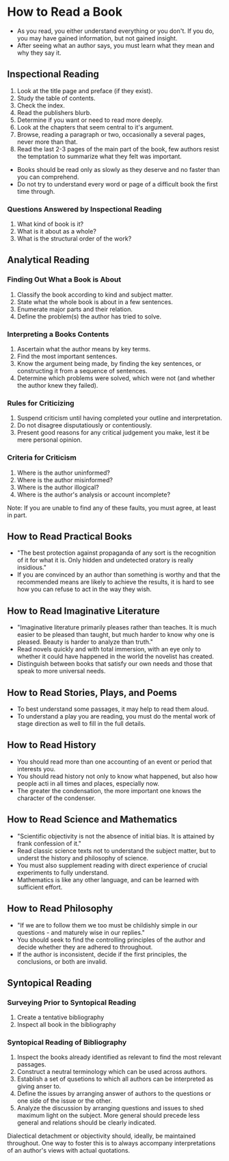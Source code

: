 # How to Read a Book

* As you read, you either understand everything or you don't. If you do, you may have gained information, but not gained insight.
* After seeing what an author says, you must learn what they mean and why they say it.

## Inspectional Reading

1. Look at the title page and preface (if they exist).
2. Study the table of contents.
3. Check the index.
4. Read the publishers blurb.
5. Determine if you want or need to read more deeply.
6. Look at the chapters that seem central to it's argument.
7. Browse, reading a paragraph or two, occasionally a several pages, never more than that.
8. Read the last 2-3 pages of the main part of the book, few authors resist the temptation to summarize what they felt was important.

* Books should be read only as slowly as they deserve and no faster than you can comprehend.
* Do not try to understand every word or page of a difficult book the first time through.

### Questions Answered by Inspectional Reading

1. What kind of book is it?
2. What is it about as a whole?
3. What is the structural order of the work?

## Analytical Reading

### Finding Out What a Book is About

1. Classify the book according to kind and subject matter.
2. State what the whole book is about in a few sentences.
3. Enumerate major parts and their relation.
4. Define the problem(s) the author has tried to solve.

### Interpreting a Books Contents

1. Ascertain what the author means by key terms.
2. Find the most important sentences.
3. Know the argument being made, by finding the key sentences, or constructing it from a sequence of sentences.
4. Determine which problems were solved, which were not (and whether the author knew they failed).

### Rules for Criticizing

1. Suspend criticism until having completed your outline and interpretation.
2. Do not disagree disputatiously or contentiously.
3. Present good reasons for any critical judgement you make, lest it be mere personal opinion.

### Criteria for Criticism

1. Where is the author uninformed?
2. Where is the author misinformed?
3. Where is the author illogical?
4. Where is the author's analysis or account incomplete?

Note: If you are unable to find any of these faults, you must agree, at least in part.

## How to Read Practical Books

* "The best protection against propaganda of any sort is the recognition of it for what it is. Only hidden and undetected oratory is really insidious."
* If you are convinced by an author than something is worthy and that the recommended means are likely to achieve the results, it is hard to see how you can refuse to act in the way they wish.

## How to Read Imaginative Literature

* "Imaginative literature primarily pleases rather than teaches. It is much easier to be pleased than taught, but much harder to know why one is pleased. Beauty is harder to analyze than truth."
* Read novels quickly and with total immersion, with an eye only to whether it could have happened in the world the novelist has created.
* Distinguish between books that satisfy our own needs and those that speak to more universal needs.

## How to Read Stories, Plays, and Poems

* To best understand some passages, it may help to read them aloud.
* To understand a play you are reading, you must do the mental work of stage direction as well to fill in the full details.

## How to Read History

* You should read more than one accounting of an event or period that interests you.
* You should read history not only to know what happened, but also how people acti in all times and places, especially now.
* The greater the condensation, the more important one knows the character of the condenser.

## How to Read Science and Mathematics

* "Scientific objectivity is not the absence of initial bias. It is attained by frank confession of it."
* Read classic science texts not to understand the subject matter, but to underst the history and philosophy of science.
* You must also supplement reading with direct experience of crucial experiments to fully understand.
* Mathematics is like any other language, and can be learned with sufficient effort.

## How to Read Philosophy

* "If we are to follow them we too must be childishly simple in our questions - and maturely wise in our replies."
* You should seek to find the controlling principles of the author and decide whether they are adhered to throughout.
* If the author is inconsistent, decide if the first principles, the conclusions, or both are invalid.

## Syntopical Reading

### Surveying Prior to Syntopical Reading

1. Create a tentative bibliography
2. Inspect all book in the bibliography

### Syntopical Reading of Bibliography

1. Inspect the books already identified as relevant to find the most relevant passages.
2. Construct a neutral terminology which can be used across authors.
3. Establish a set of qusetions to which all authors can be interpreted as giving anser to.
4. Define the issues by arranging answer of authors to the questions or one side of the issue or the other.
5. Analyze the discussion by arranging questions and issues to shed maximum light on the subject. More general should precede less general and relations should be clearly indicated.

Dialectical detachment or objectivity should, ideally, be maintained throughout. One way to foster this is to always accompany interpretations of an author's views with actual quotations.

